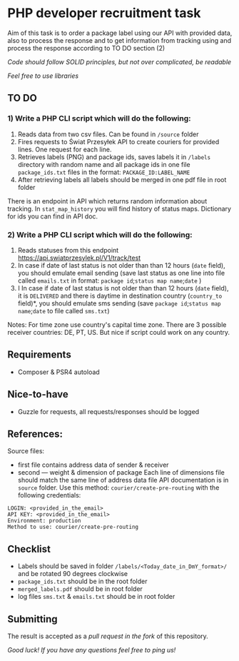 # PHP developer recruitment task
Aim of this task is to order a package label using our API with provided data, also to process the response and to get information from tracking using and process the response according to TO DO section (2)

*Code should follow SOLID principles, but not over complicated, be readable*

*Feel free to use libraries*


## TO DO

### 1) Write a PHP CLI script which will do the following:
1. Reads data from two csv files. Can be found in `/source` folder 
2. Fires requests to Świat Przesyłek API to create couriers for provided lines. One request for each line. 
3. Retrieves labels (PNG) and package ids, saves labels it in `/labels` directory with random name and all package ids in one file `package_ids.txt` files in the format: `PACKAGE_ID:LABEL_NAME`
4. After retrieving labels all labels should be merged in one pdf file in root folder 


  There is an endpoint in API which returns random information about tracking. In `stat_map_history` you will find history of status maps. Dictionary for ids you can find in API doc.

### 2) Write a PHP CLI script which will do the following:
1. Reads statuses from this endpoint  https://api.swiatprzesylek.pl/V1/track/test
2. In case if date of last status is not older than than 12 hours (`date` field), you should emulate email sending (save last status as one line into file called `emails.txt` in format: `package id`;`status map name`;`date` )
3. I In case if date of last status is not older than than 12 hours (`date` field), it is `DELIVERED` and there is daytime in destination country (`country_to` field)*, you should emulate sms sending (save  `package id`;`status map name`;`date` to file called `sms.txt`)

Notes:
For time zone use country's capital time zone.
There are 3 possible receiver countries: DE, PT, US. But nice if script could work on any country.

## Requirements
- Composer & PSR4 autoload

## Nice-to-have
- Guzzle for requests, all requests/responses should be logged

## References:
Source files: 
- first file contains address data of sender & receiver
- second — weight & dimension of package
Each line of dimensions file should match the same line of address data file
API documentation is in `source` folder. Use this method: `courier/create-pre-routing` with the following credentials:
```
LOGIN: <provided_in_the_email>
API KEY: <provided_in_the_email>
Environment: production
Method to use: courier/create-pre-routing
```

## Checklist
- Labels should be saved in folder `/labels/<Today_date_in_DmY_format>/` and be rotated 90 degrees clockwise
- `package_ids.txt` should be in the root folder 
- `merged_labels.pdf` should be in root folder
- log files `sms.txt` & `emails.txt` should be in root folder

## Submitting
The result is accepted as a *pull request in the fork* of this repository.

*Good luck! If you have any questions feel free to ping us!*
